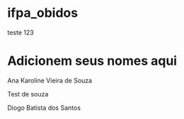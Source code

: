 # ifpa_obidos
teste 123

# Adicionem seus nomes aqui


Ana Karoline Vieira de Souza

Test de souza

Diogo Batista dos Santos
